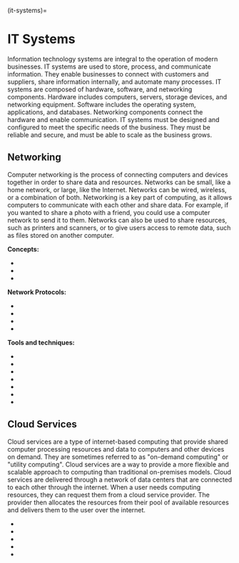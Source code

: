 (it-systems)=
# IT Systems

Information technology systems are integral to the operation of modern businesses. IT systems are used to store, process, and communicate information. They enable businesses to connect with customers and suppliers, share information internally, and automate many processes. IT systems are composed of hardware, software, and networking components. Hardware includes computers, servers, storage devices, and networking equipment. Software includes the operating system, applications, and databases. Networking components connect the hardware and enable communication. IT systems must be designed and configured to meet the specific needs of the business. They must be reliable and secure, and must be able to scale as the business grows.

## Networking

Computer networking is the process of connecting computers and devices together in order to share data and resources. Networks can be small, like a home network, or large, like the Internet. Networks can be wired, wireless, or a combination of both. Networking is a key part of computing, as it allows computers to communicate with each other and share data. For example, if you wanted to share a photo with a friend, you could use a computer network to send it to them. Networks can also be used to share resources, such as printers and scanners, or to give users access to remote data, such as files stored on another computer.

**Concepts:**

* [](common-network-devices-you-need-to-know)
* [](the-osi-model-a-framework-for-data-transmission)
* [](introduction-to-software-defined-networking)

**Network Protocols:**

* [](network-protocols-the-foundation-of-digital-communication-tcp-udp)
* [](network-protocols-the-foundation-of-digital-communication-imap-pop3-smtp-rdp-and-vnc)
* [](network-protocols-the-foundation-of-digital-communication-snmp)
* [](network-protocols-the-foundation-of-digital-communication-arp-dns-dhcp-http-and-ftp)

**Tools and techniques:**

* [](networking-tools-protocol-analysers)
* [](dissecting-three-way-handshake-in-wireshark)
* [](analyzing-arp-responses-in-wireshark)
* [](practical-introduction-to-wireshark)
* [](analyzing-icmp-traffic-with-wireshark)
* [](wireshark-http-request-analysis)
* [](tshark-wiresharks-command-line-interface-alternative)

## Cloud Services

Cloud services are a type of internet-based computing that provide shared computer processing resources and data to computers and other devices on demand. They are sometimes referred to as "on-demand computing" or "utility computing". Cloud services are a way to provide a more flexible and scalable approach to computing than traditional on-premises models. Cloud services are delivered through a network of data centers that are connected to each other through the internet. When a user needs computing resources, they can request them from a cloud service provider. The provider then allocates the resources from their pool of available resources and delivers them to the user over the internet.

* [](hybrid-cloud)
* [](what-is-a-private-cloud)
* [](what-is-a-public-cloud)
* [](get-the-most-out-of-your-systems-with-virtualization)
* [](efficiency-meets-flexibility-with-cloud-computing)
